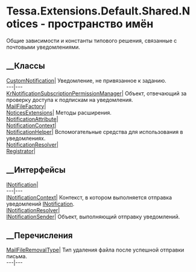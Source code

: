 # Tessa.Extensions.Default.Shared.Notices - пространство имён
Общие зависимости и константы типового решения, связанные с почтовыми
уведомлениями.
##  __Классы
[CustomNotification](T_Tessa_Extensions_Default_Shared_Notices_CustomNotification.htm)|
Уведомление, не привязанное к заданию.  
---|---  
[KrNotificationSubscriptionPermissionManager](T_Tessa_Extensions_Default_Shared_Notices_KrNotificationSubscriptionPermissionManager.htm)|
Объект, отвечающий за проверку доступа к подпискам на уведомления.  
[MailFileFactory](T_Tessa_Extensions_Default_Shared_Notices_MailFileFactory.htm)|  
[NoticesExtensions](T_Tessa_Extensions_Default_Shared_Notices_NoticesExtensions.htm)|
Методы расширения.  
[NotificationAttribute](T_Tessa_Extensions_Default_Shared_Notices_NotificationAttribute.htm)|  
[NotificationContext](T_Tessa_Extensions_Default_Shared_Notices_NotificationContext.htm)|  
[NotificationHelper](T_Tessa_Extensions_Default_Shared_Notices_NotificationHelper.htm)|
Вспомогательные средства для использования в уведомлениях.  
[NotificationResolver](T_Tessa_Extensions_Default_Shared_Notices_NotificationResolver.htm)|  
[Registrator](T_Tessa_Extensions_Default_Shared_Notices_Registrator.htm)|  
## __Интерфейсы
[INotification](T_Tessa_Extensions_Default_Shared_Notices_INotification.htm)|  
---|---  
[INotificationContext](T_Tessa_Extensions_Default_Shared_Notices_INotificationContext.htm)|
Контекст, в котором выполняется отправка уведомлений
[INotification](T_Tessa_Extensions_Default_Shared_Notices_INotification.htm).  
[INotificationResolver](T_Tessa_Extensions_Default_Shared_Notices_INotificationResolver.htm)|  
[INotificationSender](T_Tessa_Extensions_Default_Shared_Notices_INotificationSender.htm)|
Объект, выполняющий отправку уведомлений.  
## __Перечисления
[MailFileRemovalType](T_Tessa_Extensions_Default_Shared_Notices_MailFileRemovalType.htm)|
Тип удаления файла после успешной отправки письма.  
---|---
